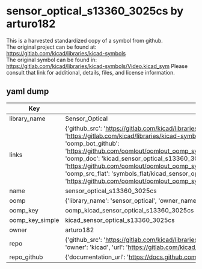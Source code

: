 # sensor_optical_s13360_3025cs by arturo182  
This is a harvested standardized copy of a symbol from github.  
The original project can be found at:  
https://gitlab.com/kicad/libraries/kicad-symbols  
The original symbol can be found in:
https://gitlab.com/kicad/libraries/kicad-symbols/Video.kicad_sym
Please consult that link for additional, details, files, and license information.  
## yaml dump  
| Key | Value |  
| --- | --- |  
| library_name | Sensor_Optical |  
| links | {'github_src': 'https://gitlab.com/kicad/libraries/kicad-symbols/Video.kicad_sym', 'github_src_repo': 'https://gitlab.com/kicad/libraries/kicad-symbols', 'oomp_bot': 'kicad_sensor_optical_s13360_3025cs/working', 'oomp_bot_github': 'https://github.com/oomlout/oomlout_oomp_symbol_bot/tree/main/kicad_sensor_optical_s13360_3025cs/working', 'oomp_doc': 'kicad_sensor_optical_s13360_3025cs/working', 'oomp_doc_github': 'https://github.com/oomlout/oomlout_oomp_symbol_doc/tree/main/kicad_sensor_optical_s13360_3025cs/working', 'oomp_src_flat': 'symbols_flat/kicad_sensor_optical_s13360_3025cs/working', 'oomp_src_flat_github': 'https://github.com/oomlout/oomlout_oomp_symbol_src/tree/main/kicad_sensor_optical_s13360_3025cs/working'} |  
| name | sensor_optical_s13360_3025cs |  
| oomp | {'library_name': 'sensor_optical', 'owner_name': 'kicad', 'symbol_name': 'sensor_optical_s13360_3025cs'} |  
| oomp_key | oomp_kicad_sensor_optical_s13360_3025cs |  
| oomp_key_simple | kicad_sensor_optical_s13360_3025cs |  
| owner | arturo182 |  
| repo | {'github_src': 'https://gitlab.com/kicad/libraries/kicad-symbols/Video.kicad_sym', 'name': 'libraries/kicad-symbols', 'owner': 'kicad', 'url': 'https://gitlab.com/kicad/libraries/kicad-symbols'} |  
| repo_github | {'documentation_url': 'https://docs.github.com/rest/repos/repos#get-a-repository', 'message': 'Not Found'} |  

